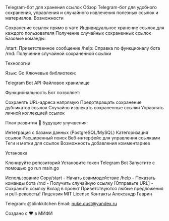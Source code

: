 Telegram-бот для хранения ссылок
Обзор
Telegram-бот для удобного сохранения, управления и случайного извлечения полезных ссылок и материалов.
Возможности

Сохранение ссылок прямо в чате
Индивидуальное хранение ссылок для каждого пользователя
Получение случайных сохраненных ссылок
Базовые команды:

/start: Приветственное сообщение
/help: Справка по функционалу бота
/rnd: Получение случайной сохраненной ссылки



Технологии

Язык: Go
Ключевые библиотеки:

Telegram Bot API
Файловое хранилище



Функциональность
Бот позволяет:

Сохранять URL-адреса напрямую
Предотвращать сохранение дубликатов ссылок
Случайно извлекать сохраненные ссылки
Управлять личной коллекцией ссылок

План развития
🚀 Будущие улучшения:

Интеграция с базами данных (PostgreSQL/MySQL)
Категоризация ссылок
Расширенный поиск
Веб-интерфейс для управления ссылками
Теги и метки для ссылок
Возможность добавления комментариев

Установка

Клонируйте репозиторий
Установите токен Telegram Bot
Запустите с помощью go run main.go

Использование
Copy/start - Начать взаимодействие
/help - Показать команды бота
/rnd - Получить случайную ссылку
[Отправьте URL] - Сохранить ссылку
Вклад в проект
Приветствуются любые предложения и pull-реквесты!
Лицензия
MIT License
Контакты
Александр Гаврин

Telegram: @blinkkitchen
Email: nuke.dust@yandex.ru

Создано с ❤️ в МИФИ
